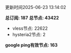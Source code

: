 更新时间2025-06-23 13:14:02

**总订阅: 187**
**总节点: 43422**
- vless节点: 22622
- hysteria2节点: 2

**google ping有效节点: 163**
